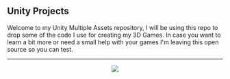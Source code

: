 ## Unity Projects

Welcome to my Unity Multiple Assets repository, I will be using this repo to drop some of the code I use for creating my 3D Games.
In case you want to learn a bit more or need a small help with your games I'm leaving this open source so you can test.

---
<div align=center>
  <img src="https://forthebadge.com/images/badges/made-with-c-sharp.svg" />
 </div>
